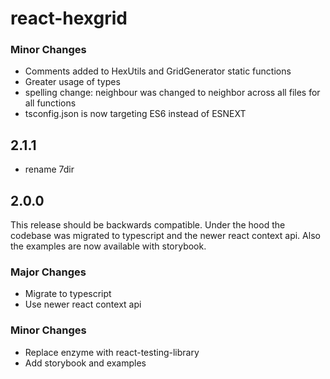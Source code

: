 # react-hexgrid


### Minor Changes

- Comments added to HexUtils and GridGenerator static functions
- Greater usage of types
- spelling change: neighbour was changed to neighbor across all files for all functions
- tsconfig.json is now targeting ES6 instead of ESNEXT

## 2.1.1

- rename 7dir

## 2.0.0

This release should be backwards compatible. Under the hood the codebase was migrated to typescript and the newer react context api. Also the examples are now available with storybook.

### Major Changes

- Migrate to typescript
- Use newer react context api

### Minor Changes

- Replace enzyme with react-testing-library
- Add storybook and examples
